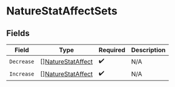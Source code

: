 # NatureStatAffectSets


## Fields

| Field                                                         | Type                                                          | Required                                                      | Description                                                   |
| ------------------------------------------------------------- | ------------------------------------------------------------- | ------------------------------------------------------------- | ------------------------------------------------------------- |
| `Decrease`                                                    | [][NatureStatAffect](../../models/shared/naturestataffect.md) | :heavy_check_mark:                                            | N/A                                                           |
| `Increase`                                                    | [][NatureStatAffect](../../models/shared/naturestataffect.md) | :heavy_check_mark:                                            | N/A                                                           |